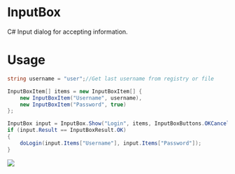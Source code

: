 InputBox
========

C# Input dialog for accepting information.

Usage
=====

```C#
string username = "user";//Get last username from registry or file

InputBoxItem[] items = new InputBoxItem[] {
    new InputBoxItem("Username", username),
    new InputBoxItem("Password", true)
};

InputBox input = InputBox.Show("Login", items, InputBoxButtons.OKCancel);
if (input.Result == InputBoxResult.OK)
{
    doLogin(input.Items["Username"], input.Items["Password"]);
}
```
![](http://uzitech.github.io/images/inputbox1.png)
